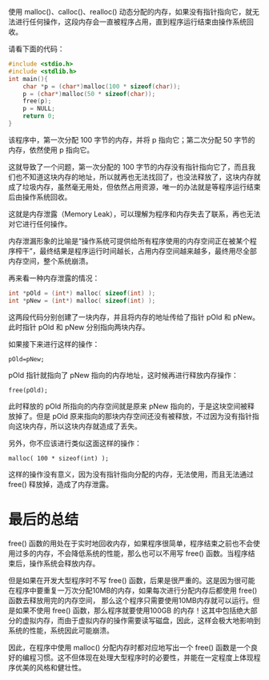 使用 malloc()、calloc()、realloc() 动态分配的内存，如果没有指针指向它，就无法进行任何操作，这段内存会一直被程序占用，直到程序运行结束由操作系统回收。

请看下面的代码：

```c
#include <stdio.h>
#include <stdlib.h>
int main(){
    char *p = (char*)malloc(100 * sizeof(char));
    p = (char*)malloc(50 * sizeof(char));
    free(p);
    p = NULL;
    return 0;
}
```

该程序中，第一次分配 100 字节的内存，并将 p 指向它；第二次分配 50 字节的内存，依然使用 p 指向它。

这就导致了一个问题，第一次分配的 100 字节的内存没有指针指向它了，而且我们也不知道这块内存的地址，所以就再也无法找回了，也没法释放了，这块内存就成了垃圾内存，虽然毫无用处，但依然占用资源，唯一的办法就是等程序运行结束后由操作系统回收。

这就是内存泄露（Memory Leak），可以理解为程序和内存失去了联系，再也无法对它进行任何操作。

内存泄漏形象的比喻是“操作系统可提供给所有程序使用的内存空间正在被某个程序榨干”，最终结果是程序运行时间越长，占用内存空间越来越多，最终用尽全部内存空间，整个系统崩溃。

再来看一种内存泄露的情况：

```c
int *pOld = (int*) malloc( sizeof(int) );
int *pNew = (int*) malloc( sizeof(int) );
```

这两段代码分别创建了一块内存，并且将内存的地址传给了指针 pOld 和 pNew。此时指针 pOld 和 pNew 分别指向两块内存。

如果接下来进行这样的操作：

    pOld=pNew;

pOld 指针就指向了 pNew 指向的内存地址，这时候再进行释放内存操作：

    free(pOld);

此时释放的 pOld 所指向的内存空间就是原来 pNew 指向的，于是这块空间被释放掉了。但是 pOld 原来指向的那块内存空间还没有被释放，不过因为没有指针指向这块内存，所以这块内存就造成了丢失。

另外，你不应该进行类似这面这样的操作：

    malloc( 100 * sizeof(int) );

这样的操作没有意义，因为没有指针指向分配的内存，无法使用，而且无法通过 free() 释放掉，造成了内存泄露。

# 最后的总结

free() 函数的用处在于实时地回收内存，如果程序很简单，程序结束之前也不会使用过多的内存，不会降低系统的性能，那么也可以不用写 free() 函数。当程序结束后，操作系统会释放内存。

但是如果在开发大型程序时不写 free() 函数，后果是很严重的。这是因为很可能在程序中要重复一万次分配10MB的内存，如果每次进行分配内存后都使用 free() 函数去释放用完的内存空间， 那么这个程序只需要使用10MB内存就可以运行。但是如果不使用 free() 函数，那么程序就要使用100GB 的内存！这其中包括绝大部分的虚拟内存，而由于虚拟内存的操作需要读写磁盘，因此，这样会极大地影响到系统的性能，系统因此可能崩溃。

因此，在程序中使用 malloc() 分配内存时都对应地写出一个 free() 函数是一个良好的编程习惯。这不但体现在处理大型程序时的必要性，并能在一定程度上体现程序优美的风格和健壮性。
